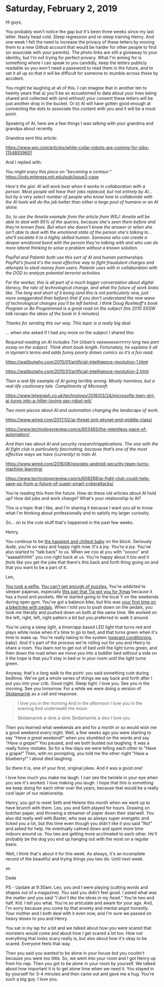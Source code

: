 # Saturday, February 2, 2019

Hi guys,

You probably won't notice the gap but it's been three weeks since my last letter. Nasty head cold. Sleep regression and re-sleep training Henry. And one week I felt the need to increase the privacy of these letters by moving them to a new Github account that would be harder for other people to find (or associate with your parents). The photo links are still a giveaway to your identity, but I'm not trying for perfect privacy. What I'm aiming for is something where I can speak to you candidly, keep the letters publicly readable so you won't need a password to read them in the future, and to set it all up so that it will be difficult for someone to stumble across these by accident. 

You might be laughing at all of this. I can imagine that in another ten to twenty years that a) you'll be so accustomed to data about your lives being shared and collected with (and without) your consent these letters will be just another drop in the bucket. Or b) AI will have gotten good enough at connecting the dots to associate this content with you and it will be a moot point. 

Speaking of AI, here are a few things I was talking with your grandma and grandpa about recently. 

Grandma sent this article: 

https://www.wsj.com/articles/white-collar-robots-are-coming-for-jobs-11548939601

And I replied with: 

*You might enjoy this piece on "becoming a centaur:"* https://jods.mitpress.mit.edu/pub/issue3-case

*Here's the gist: AI will work best when it works in collaboration with a person. Most people will have their jobs replaced, but not entirely by AI... but by a very select number of people who know how to collaborate with the AI tools will do the job better than either a large pool of humans or an AI alone.* 

*So, to use the Amelia example from the article from WSJ: Amelia will be able to deal with 95% of the queries, because she's seen them before and they're known fixes. But when she doesn't know the answer or when she isn't able to deal with the emotional state of the person she's talking to... she'll escalate it to a highly skilled human. Someone who can create a deeper emotional bond with the person they're talking with and who can do more lateral thinking to solve a problem without a known solution.* 

*PayPal and Palantir both use this sort of AI and human partnerships. PayPal's found it's the most effective way to fight fraudulent charges and attempts to steal money from users. Palantir uses with in collaboration with the DOD to analyze potential terrorist activities.* 

*For the worker, this is all part of a much bigger conversation about digital literacy, the rate of technological change, and what the future of work looks like. The long and short of it being (and this is not particularly new, just more exaggerated than before) that if you don't understand the new wave of technological changes you'll be left behind. I think Doug Rushkoff's book Program or Be Programmed is a great read on the subject (his 2010 SXSW talk recaps the ideas of the book in 5 minutes).* 

*Thanks for sending this our way. This topic is a really big deal.*

... when she asked if I had any more on the subject I shared this: 

_Required reading on AI includes Tim Urban’s veeeeeeeerrrrrry long two part essay on the subject. Think short book length. Fortunately, he explains it all in layman’s terms and adds funny poorly drawn comics so it’s a fun read._ 

https://waitbutwhy.com/2015/01/artificial-intelligence-revolution-1.html

https://waitbutwhy.com/2015/01/artificial-intelligence-revolution-2.html

*Then a real life example of AI going terribly wrong. Mostly harmless, but a real-life cautionary tale. Compliments of Microsoft.* 

https://www.telegraph.co.uk/technology/2016/03/24/microsofts-teen-girl-ai-turns-into-a-hitler-loving-sex-robot-wit/

*Two more pieces about AI and automation changing the landscape of work.* 

https://www.wired.com/2017/02/ai-threat-isnt-skynet-end-middle-class/

https://www.technologyreview.com/s/603465/the-relentless-pace-of-automation/

*And then two about AI and security research/applications. The one with the AI fight club is particularly fascinating, because that’s one of the most effective ways we have (currently) to train AI.* 

https://www.wired.com/2016/06/googles-android-security-team-turns-machine-learning/

https://www.technologyreview.com/s/608288/ai-fight-club-could-help-save-us-from-a-future-of-super-smart-cyberattacks/

You're reading this from the future. How do these old articles about AI hold up? How did jobs and work change? What's your relationship to AI?

This is a topic that I like, and I'm sharing it because I want you all to know what I'm thinking about professionally and to satisfy my larger curiosity. 

So... on to the cute stuff that's happened in the past few weeks. 

Henry, 

You continue to be [the happiest and chillest baby](https://www.instagram.com/p/BtD9teBgfVxacMuwvJwftom7L9eb9LwLLoquEM0/) on the block. Seriously dude, you're so easy and happy right now. It's a joy. _You're_ a joy. You've also started to "talk back" to us. When we coo at you with "ooooo" and "aaaaahhhhh" you coo right back at us. You're happy about it too and it _feels_ like you get the joke that there's this back and forth thing going on and that you want to be a part of it. 


Leo, 

[You took a selfie.](https://www.instagram.com/p/Bs1MdWNAPdPQQ0JW1i5pajg9i0OnZqCnR6GZL40/) [You can't get enough of puzzles.](https://www.instagram.com/p/Bs3wW6tgAjVuZL-tKCkUS9JrePSvb60rj0fDto0/) You're addicted to sleeper pajamas, especially [this pair that Tia got you for Xmas](https://www.instagram.com/p/Bs8IVgjg9PJ3baBohXmfXTugkT-eHQZmS3vuFs0/) because it has a hood and pockets. We're started going to the local Y on the weekends during open gym. You've got a balance bike, but this was [your first time on a bike/trike with pedals](https://www.instagram.com/p/BtCPLwzAdHyKGhscSePquRKjhIMee7aIdNeaww0/). When I told you to push down on the pedals, you took me literally and pushed down on both at the same time. We worked on the left, right, left, right pattern a bit but you preferred to walk it around. 

You're using a sleep light, a timer/app based LED light that turns red and plays white noise when it's time to go to bed, and that turns green when it's time to wake up. You're really taking to the system ([operant conditioning](https://en.wikipedia.org/wiki/Operant_conditioning), baby). And it's part of the process we're rolling out for you and Henry to share a room. You learn not to get out of bed until the light turns green, and then down the road when we move you into a toddler bed without a side on it the hope is that you'll stay in bed or in your room until the light turns green. 

Anyway, that's a long walk to the point: you said something cute during bedtime. We've got a whole series of things we say back and forth after I put you into your crib. Good night. Sleep tight. I love you. See you in the morning. See you tomorrow. For a while we were doing a version of [Skidamarink](https://en.wikipedia.org/wiki/Skidamarink) as a call and response. 

> I love you in the morning
And in the afternoon
I love you in the evening
And underneath the moon

> Skidamarink a-dink a-dink
Skidamarink a-doo
I love you

Then you learned what weekends are and for a month or so would wish me a good weekend every night. Well, a few weeks ago you were starting to say _"Have a great weekend!"_ when you stumbled on the words and say _"Have a grape!"_ You paused, and we both busted out laughing. It was a really funny mistake. So for a few days we were telling each other to "Have a grape!" Then, with no prompting, you told me the other night "Have a blueberry!" I about died laughing. 

So there it is, one of your first, original jokes. And it was a good one! 

I love how much you make me laugh. I can see the twinkle in your eye when you see it's worked. I love making _you_ laugh. I hope that this is something we keep doing for each other over the years, because that would be a really cool layer of our relationship. 

Henry, you got to meet Seth and Helene this month when we went up to have brunch with them. Leo, you and Seth played for hours. Drawing on butcher paper, and throwing a streamer of paper down their stairwell. You also did really well with Baxter, who was as always super energetic and licked you a lot, but this time even though you didn't like it you said "No!" and asked for help. He eventually calmed down and spent more time indoors around us. You two are getting more acclimated to each other. He'll probably be the dog you end up hanging out with the most on a regular basis. 

Well, I think that's about it for this week. As always, it's an incomplete record of the beautiful and trying things you two do. Until next week. 

xo

Dada



PS - Update at 9:30am. Leo, you and I were playing (cutting words and shapes out of a magazine). You said you didn't feel good. I asked what was the matter and you said _"I don't like the ideas in my head."_ You're two and half. Kid. I tell you what. You're so articulate and aware for your age. And, I'm sorry because you come by that anxiety and mental angst honestly. Your mother and I both deal with it even now, and I'm sure we passed on heavy doses to you and Henry. 

You sat in my lap for a bit and we talked about how you were scared that monsters would come and about how I get scared a lot too. How not everything that looks scary really is, but also about how it's okay to be scared. Everyone feels that way. 

Then you said you wanted to be alone in your house but you couldn't because you were too little. So, we went into your room and I got Henry up from his nap. Then you got to be alone in your room by yourself. We talked about how important it is to get alone time when we need it. You stayed in by yourself for 3-4 minutes and then came out and gave me a hug. You're such a big guy. I love you. 



